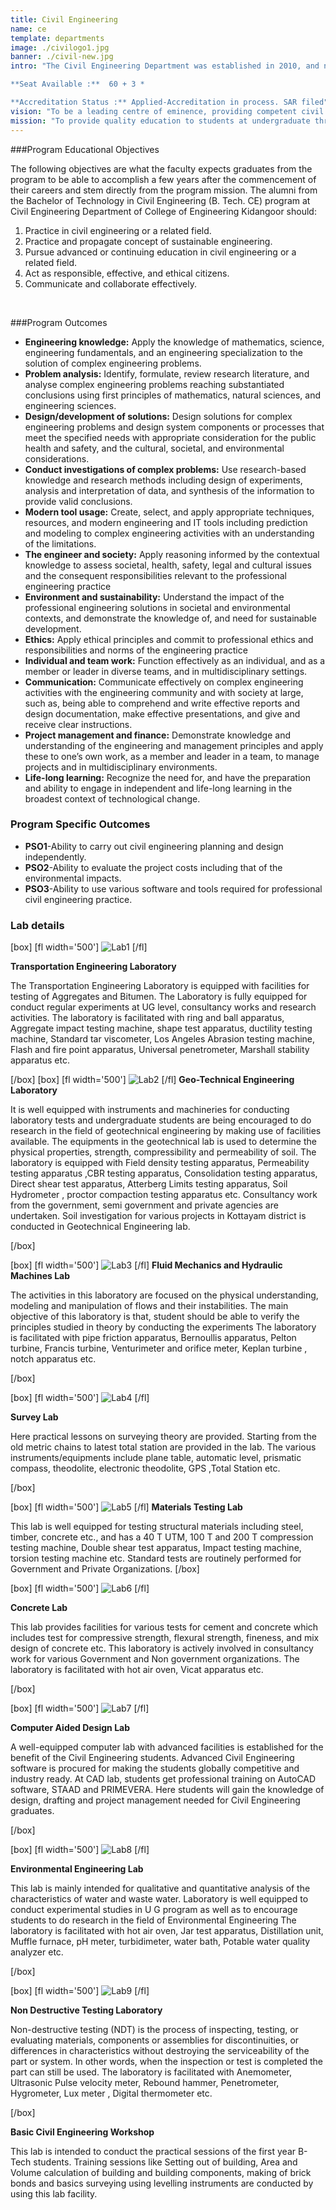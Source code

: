 ```yaml
---
title: Civil Engineering
name: ce
template: departments
image: ./civilogo1.jpg
banner: ./civil-new.jpg
intro: "The Civil Engineering Department was established in 2010, and now has become a full-fledged department with advanced laboratory facilities to train the students to meet the current needs of the fast changing industrial scenario.

**Seat Available :**  60 + 3 *

**Accreditation Status :** Applied-Accreditation in process. SAR filed"
vision: "To be a leading centre of eminence, providing competent civil engineering professionals, with state of the art knowledge of the industry and commitment to sustainable development of the society."
mission: "To provide quality education to students at undergraduate through constant knowledge upgradation and, to strive to maintain pace with the latest and most sophisticated innovations, research and development in the field of civil engineering within the ambit of sustainable development."
---
```

###Program Educational Objectives

The following objectives are what the faculty expects graduates from the program to be able to accomplish a few years after the commencement of their careers and stem directly from the program mission. The alumni from the Bachelor of Technology in Civil Engineering (B. Tech. CE) program at Civil Engineering Department of College of Engineering Kidangoor should:

1. Practice in civil engineering or a related field.
2. Practice and propagate concept of sustainable engineering.
3. Pursue advanced or continuing education in civil engineering or a related field.
4. Act as responsible, effective, and ethical citizens.
5. Communicate and collaborate effectively.

<br>

###Program Outcomes
- **Engineering knowledge:** Apply the knowledge of mathematics, science, engineering fundamentals, and an engineering specialization to the solution of complex engineering problems.
- **Problem analysis:** Identify, formulate, review research literature, and analyse complex engineering problems reaching substantiated conclusions using first principles of mathematics, natural sciences, and engineering sciences.
- **Design/development of solutions:** Design solutions for complex engineering problems and design system components or processes that meet the specified needs with appropriate consideration for the public health and safety, and the cultural, societal, and environmental considerations.
- **Conduct investigations of complex problems:** Use research-based knowledge and research methods including design of experiments, analysis and interpretation of data, and synthesis of the information to provide valid conclusions.
- **Modern tool usage:** Create, select, and apply appropriate techniques, resources, and modern engineering and IT tools including prediction and modeling to complex engineering activities with an understanding of the limitations.
- **The engineer and society:** Apply reasoning informed by the contextual knowledge to assess societal, health, safety, legal and cultural issues and the consequent responsibilities relevant to the professional engineering practice
- **Environment and sustainability:** Understand the impact of the professional engineering solutions in societal and environmental contexts, and demonstrate the knowledge of, and need for sustainable development.
- **Ethics:** Apply ethical principles and commit to professional ethics and responsibilities and norms of the engineering practice
- **Individual and team work:** Function effectively as an individual, and as a member or leader in diverse teams, and in multidisciplinary settings.
- **Communication:** Communicate effectively on complex engineering activities with the engineering community and with society at large, such as, being able to comprehend and write effective reports and design documentation, make effective presentations, and give and receive clear instructions.
- **Project management and finance:** Demonstrate knowledge and understanding of the engineering and management principles and apply these to one’s own work, as a member and leader in a team, to manage projects and in multidisciplinary environments.
- **Life-long learning:** Recognize the need for, and have the preparation and ability to engage in independent and life-long learning in the broadest context of technological change.
### Program Specific Outcomes
- **PSO1**-Ability to carry out civil engineering planning and design independently.
- **PSO2**-Ability to evaluate the project costs including that of the environmental impacts.
- **PSO3**-Ability to use various software and tools required for professional civil engineering practice.
### Lab details

[box]
[fl width='500']
![Lab1](lab1.jpg)
[/fl]

 **Transportation Engineering Laboratory**

The Transportation Engineering Laboratory is equipped with facilities for testing of Aggregates and Bitumen. The Laboratory is fully equipped for conduct regular experiments at UG level, consultancy works and research activities.
The laboratory is facilitated with ring and ball apparatus, Aggregate impact testing machine, shape test apparatus, ductility testing machine, Standard tar viscometer, Los Angeles Abrasion testing machine, Flash and fire point apparatus, Universal penetrometer, Marshall stability apparatus etc.

[/box]
[box]
[fl width='500']
![Lab2](lab2.jpg)
[/fl]
 **Geo-Technical Engineering Laboratory**

It is well equipped with instruments and machineries for conducting laboratory tests and undergraduate students are being encouraged to do research in the field of geotechnical engineering by making use of facilities available.
The equipments in the geotechnical lab is used to determine the physical properties,  strength, compressibility and permeability of soil.
The laboratory is equipped with Field density testing apparatus, Permeability testing   apparatus ,CBR testing apparatus, Consolidation testing apparatus, Direct shear test  apparatus, Atterberg Limits testing apparatus, Soil Hydrometer , proctor compaction   testing apparatus etc.
Consultancy work from the government, semi government and private agencies are  undertaken. Soil investigation for various projects in Kottayam district is conducted in Geotechnical Engineering lab.

[/box]

[box]
[fl width='500']
![Lab3](lab3.jpg)
[/fl]
**Fluid Mechanics and Hydraulic Machines Lab**

The activities in this laboratory are focused on the physical understanding, modeling and manipulation of flows and their instabilities.
The main objective of this laboratory is that, student should be able to verify the principles studied in theory by conducting the experiments
The laboratory is facilitated with pipe friction apparatus, Bernoullis apparatus, Pelton turbine, Francis turbine, Venturimeter and orifice meter, Keplan turbine , notch apparatus etc.


[/box]

[box]
[fl width='500']
![Lab4](lab4.jpg)
[/fl]

**Survey Lab**

Here practical lessons on surveying theory are provided. Starting from the old metric chains to latest total station are provided in the lab. The various instruments/equipments include plane table, automatic level, prismatic compass, theodolite, electronic theodolite, GPS ,Total Station etc.


[/box]

[box]
[fl width='500']
![Lab5](lab5.jpg)
[/fl] **Materials Testing Lab**

This lab is well equipped for testing structural materials including steel, timber, concrete etc., and has a 40 T  UTM, 100 T and 200 T compression testing machine, Double shear test apparatus, Impact testing machine, torsion testing machine etc. Standard tests are routinely performed for Government and Private Organizations.
[/box]

[box]
[fl width='500']
![Lab6](lab6.jpg)
[/fl]

 **Concrete  Lab**

This lab provides facilities for various tests for cement and concrete which includes test for compressive strength, flexural strength, fineness, and mix design of concrete etc.
This laboratory is actively involved in consultancy work for various Government and Non government organizations.
        The laboratory is facilitated with hot air oven, Vicat apparatus etc.

[/box]

[box]
[fl width='500']
![Lab7](lab7.jpg)
[/fl]


 **Computer Aided Design Lab**

A well-equipped computer lab with advanced facilities is established for the benefit of the Civil Engineering students. Advanced Civil Engineering software  is procured for making the students globally competitive and industry ready. At CAD lab, students get professional training on AutoCAD software, STAAD and PRIMEVERA. Here students will gain the knowledge of design, drafting and project management needed for Civil Engineering graduates.

[/box]

[box]
[fl width='500']
![Lab8](lab8.jpg)
[/fl]

 **Environmental Engineering Lab**

This lab is mainly intended for qualitative and quantitative analysis of the characteristics of water and waste water. Laboratory is well equipped to conduct experimental studies in U G program as well as to encourage students to do research in the field of Environmental Engineering
The laboratory is facilitated with hot air oven, Jar test apparatus, Distillation unit, Muffle furnace, pH meter, turbidimeter, water bath, Potable water quality analyzer etc.

[/box]

[box]
[fl width='500']
![Lab9](lab9.jpg)
[/fl]

 **Non Destructive Testing Laboratory**

Non-destructive testing (NDT) is the process of inspecting, testing, or evaluating materials, components or assemblies for discontinuities, or differences in characteristics without destroying the serviceability of the part or system. In other words, when the inspection or test is completed the part can still be used.
The laboratory is facilitated with Anemometer, Ultrasonic Pulse velocity meter, Rebound hammer, Penetrometer, Hygrometer, Lux meter , Digital thermometer etc.

[/box]



 **Basic Civil Engineering Workshop**

This lab is intended to conduct the practical sessions of the first year B-Tech students. Training sessions like Setting out of building, Area and Volume calculation of building and building components, making of brick bonds and basics surveying using levelling instruments are conducted by using this lab facility.
